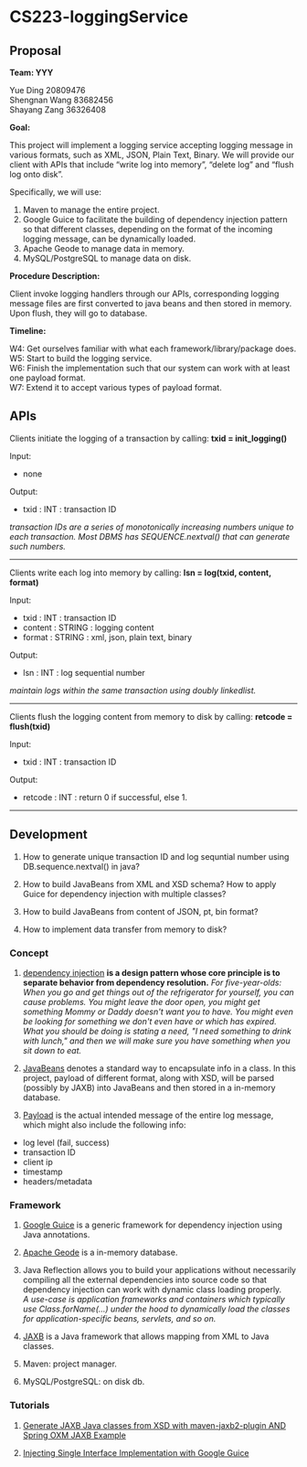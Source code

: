 # CS223-loggingService

## Proposal

__Team: YYY__

Yue Ding  20809476  
Shengnan Wang 83682456  
Shayang Zang  36326408  

__Goal:__

This project will implement a logging service accepting logging message in various formats, such as XML, JSON, Plain Text, Binary. We will provide our client with APIs that include “write log into memory”, “delete log” and “flush log onto disk”.

Specifically, we will use:  
1. Maven to manage the entire project.  
2. Google Guice to facilitate the building of dependency injection pattern so that different classes, depending on the format of the incoming logging message, can be dynamically loaded.
3. Apache Geode to manage data in memory.
4. MySQL/PostgreSQL to manage data on disk.

__Procedure Description:__

Client invoke logging handlers through our APIs, corresponding logging message files are first  converted to java beans and then stored in memory. Upon flush, they will go to database.

__Timeline:__

W4: Get ourselves familiar with what each framework/library/package does.  
W5: Start to build the logging service.  
W6: Finish the implementation such that our system can work with at least one payload format.  
W7: Extend it to accept various types of payload format.  


## APIs


Clients initiate the logging of a transaction by calling: __txid = init_logging()__  

Input:  
* none  

Output:  
* txid : INT : transaction ID   

_transaction IDs are a series of monotonically increasing numbers unique to each transaction. Most DBMS has SEQUENCE.nextval() that can generate such numbers._  

---

Clients write each log into memory by calling: __lsn = log(txid, content, format)__  

Input:  
* txid : INT : transaction ID   
* content : STRING : logging content
* format : STRING : xml, json, plain text, binary

Output:  
* lsn : INT : log sequential number

_maintain logs within the same transaction using doubly linkedlist._

---

Clients flush the logging content from memory to disk by calling: __retcode = flush(txid)__  

Input:
* txid : INT : transaction ID

Output:
* retcode : INT : return 0 if successful, else 1.

---

## Development

1. How to generate unique transaction ID and log sequntial number using DB.sequence.nextval() in java?

2. How to build JavaBeans from XML and XSD schema? How to apply Guice for dependency injection with multiple classes?

3. How to build JavaBeans from content of JSON, pt, bin format?

4. How to implement data transfer from memory to disk?



### Concept

1. [dependency injection](https://en.wikipedia.org/wiki/Dependency_injection) __is a design pattern whose core principle is to separate behavior from dependency resolution.__ _For five-year-olds: When you go and get things out of the refrigerator for yourself, you can cause problems. You might leave the door open, you might get something Mommy or Daddy doesn't want you to have. You might even be looking for something we don't even have or which has expired.
What you should be doing is stating a need, "I need something to drink with lunch," and then we will make sure you have something when you sit down to eat._  


2. [JavaBeans](http://stackoverflow.com/questions/3295496/what-is-a-javabean-exactly?answertab=votes#tab-top) denotes a standard way to encapsulate info in a class. In this project, payload of different format, along with XSD, will be parsed (possibly by JAXB) into JavaBeans and then stored in a in-memory database.

3. [Payload](https://en.wikipedia.org/wiki/Payload_(computing)) is the actual intended message of the entire log message, which might also include the following info:
+ log level (fail, success)
+ transaction ID
+ client ip
+ timestamp
+ headers/metadata


### Framework

1. [Google Guice](https://en.wikipedia.org/wiki/Google_Guice) is a generic framework for dependency injection using Java annotations.

2. [Apache Geode](http://geode.apache.org/) is a in-memory database.

3. Java Reflection allows you to build your applications without necessarily compiling all the external dependencies into source code so that dependency injection can work with dynamic class loading properly.  
_A use-case is application frameworks and containers which typically use Class.forName(...) under the hood to dynamically load the classes for application-specific beans, servlets, and so on._  

4. [JAXB](https://en.wikipedia.org/wiki/Java_Architecture_for_XML_Binding) is a Java framework that allows mapping from XML to Java classes.  

5. Maven: project manager.

6. MySQL/PostgreSQL: on disk db.

### Tutorials

1. [Generate JAXB Java classes from XSD with maven-jaxb2-plugin AND Spring OXM JAXB Example](https://www.youtube.com/watch?v=0D-P2LzLJYQ)

2. [Injecting Single Interface Implementation with Google Guice](https://www.youtube.com/watch?v=wNclLOTxQjk&list=PLKiN3faYVq89TjVuba-F62_nKBpcFdOWz&index=2)
